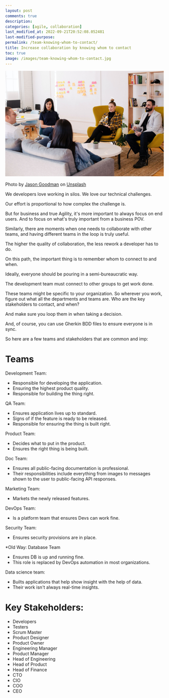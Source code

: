 ```yaml
---
layout: post
comments: true
description: 
categories: [agile, collaboration]
last_modified_at: 2022-09-21T20:52:08.052481
last-modified-purpose:
permalink: /team-knowing-whom-to-contact/
title: Increase collaboration by knowing whom to contact
toc: true
image: /images/team-knowing-whom-to-contact.jpg
---
```

![](/images/team-knowing-whom-to-contact.jpg)

Photo by <a href="https://unsplash.com/@jasongoodman_youxventures?utm_source=unsplash&utm_medium=referral&utm_content=creditCopyText">Jason Goodman</a> on <a href="https://unsplash.com/s/photos/team?utm_source=unsplash&utm_medium=referral&utm_content=creditCopyText">Unsplash</a>

We developers love working in silos. We love our technical challenges.

Our effort is proportional to how complex the challenge is.

But for business and true Agility, it's more important to always focus on end users. And to focus on what's truly important from a business POV. 

Similarly, there are moments when one needs to collaborate with other teams, and having different teams in the loop is truly useful.

The higher the quality of collaboration, the less rework a developer has to do.

On this path, the important thing is to remember whom to connect to and when.

Ideally, everyone should be pouring in a semi-bureaucratic way.

The development team must connect to other groups to get work done.

These teams might be specific to your organization. So wherever you work, figure out what all the departments and teams are. Who are the key stakeholders to contact, and when?

And make sure you loop them in when taking a decision.

And, of course, you can use Gherkin BDD files to ensure everyone is in sync.

So here are a few teams and stakeholders that are common and imp:

# Teams

Development Team: 
- Responsible for developing the application.
- Ensuring the highest product quality.
- Responsible for building the thing right.

QA Team:
- Ensures application lives up to standard.
- Signs of if the feature is ready to be released.
- Responsible for ensuring the thing is built right.

Product Team:
- Decides what to put in the product.
- Ensures the right thing is being built.

Doc Team:
- Ensures all public-facing documentation is professional.
- Their responsibilities include everything from images to messages shown to the user to public-facing API responses.

Marketing Team:
- Markets the newly released features.

DevOps Team:
- Is a platform team that ensures Devs can work fine.

Security Team:
- Ensures security provisions are in place.

*Old Way: Database Team
- Ensures DB is up and running fine.
- This role is replaced by DevOps automation in most organizations.

Data science team:
- Builts applications that help show insight with the help of data.
- Their work isn't always real-time insights.

# Key Stakeholders:

- Developers
- Testers
- Scrum Master
- Product Designer
- Product Owner
- Engineering Manager
- Product Manager
- Head of Engineering
- Head of Product
- Head of Finance
- CTO
- CIO
- COO
- CEO